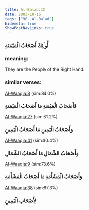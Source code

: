 ```yaml
---
title: Al-Balad:18
date: 2003-10-16
tags: ["90 .Al-Balad"]
hidemeta: true 
ShowPostNavLinks: true 
---
```

### أُولَٰئِكَ أَصْحَابُ الْمَيْمَنَةِ
### meaning: 
They are the People of the Right Hand.
### similar verses: 

[Al-Waaqia:8](/56/8) (sim:84.0%)

### فَأَصْحَابُ الْمَيْمَنَةِ مَا أَصْحَابُ الْمَيْمَنَةِ

[Al-Waaqia:27](/56/27) (sim:81.2%)

### وَأَصْحَابُ الْيَمِينِ مَا أَصْحَابُ الْيَمِينِ

[Al-Waaqia:41](/56/41) (sim:80.4%)

### وَأَصْحَابُ الشِّمَالِ مَا أَصْحَابُ الشِّمَالِ

[Al-Waaqia:9](/56/9) (sim:78.6%)

### وَأَصْحَابُ الْمَشْأَمَةِ مَا أَصْحَابُ الْمَشْأَمَةِ

[Al-Waaqia:38](/56/38) (sim:67.3%)

### لِأَصْحَابِ الْيَمِينِ
